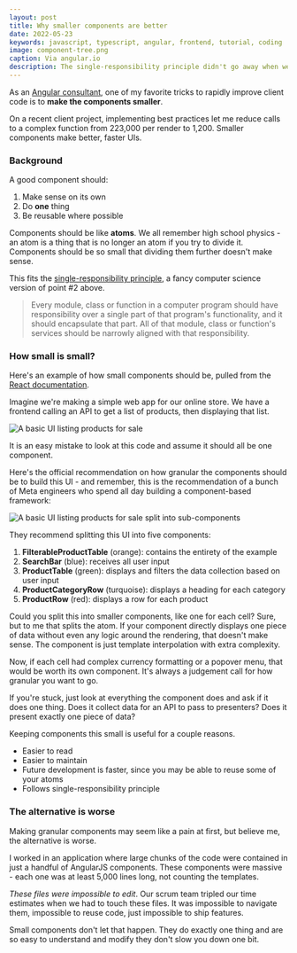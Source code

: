 ```yaml
---
layout: post
title: Why smaller components are better
date: 2022-05-23
keywords: javascript, typescript, angular, frontend, tutorial, coding
image: component-tree.png
caption: Via angular.io
description: The single-responsibility principle didn't go away when we went to components.
---
```


As an [Angular consultant](https://www.bitovi.com/frontend-javascript-consulting/angular-consulting), one of my favorite tricks to rapidly improve client code is to **make the components smaller**.

On a recent client project, implementing best practices let me reduce calls to a complex function from 223,000 per render to 1,200. Smaller components make better, faster UIs.

### Background

A good component should:

1. Make sense on its own
2. Do **one** thing
3. Be reusable where possible

Components should be like **atoms**. We all remember high school physics - an atom is a thing that is no longer an atom if you try to divide it. Components should be so small that dividing them further doesn't make sense.

This fits the [single-responsibility principle](https://en.wikipedia.org/wiki/Single-responsibility_principle), a fancy computer science version of point #2 above.

> Every module, class or function in a computer program should have responsibility over a single part of that program's functionality, and it should encapsulate that part. All of that module, class or function's services should be narrowly aligned with that responsibility.

### How small is small?

Here's an example of how small components should be, pulled from the [React documentation](https://reactjs.org/docs/thinking-in-react.html).

Imagine we're making a simple web app for our online store. We have a frontend calling an API to get a list of products, then displaying that list.

![A basic UI listing products for sale](web-store-ui.png)

It is an easy mistake to look at this code and assume it should all be one component.

Here's the official recommendation on how granular the components should be to build this UI - and remember, this is the recommendation of a bunch of Meta engineers who spend all day building a component-based framework:

![A basic UI listing products for sale split into sub-components](web-store-ui.png)

They recommend splitting this UI into five components:

1. **FilterableProductTable** (orange): contains the entirety of the example
2. **SearchBar** (blue): receives all user input
3. **ProductTable** (green): displays and filters the data collection based on user input
4. **ProductCategoryRow** (turquoise): displays a heading for each category
5. **ProductRow** (red): displays a row for each product

Could you split this into smaller components, like one for each cell? Sure, but to me that splits the atom. If your component directly displays one piece of data without even any logic around the rendering, that doesn't make sense. The component is just template interpolation with extra complexity.

Now, if each cell had complex currency formatting or a popover menu, that would be worth its own component. It's always a judgement call for how granular you want to go.

If you're stuck, just look at everything the component does and ask if it does one thing. Does it collect data for an API to pass to presenters? Does it present exactly one piece of data?

Keeping components this small is useful for a couple reasons.

- Easier to read
- Easier to maintain
- Future development is faster, since you may be able to reuse some of your atoms
- Follows single-responsibility principle

### The alternative is worse

Making granular components may seem like a pain at first, but believe me, the alternative is worse.

I worked in an application where large chunks of the code were contained in just a handful of AngularJS components. These components were massive - each one was at least 5,000 lines long, not counting the templates.

_These files were impossible to edit_. Our scrum team tripled our time estimates when we had to touch these files. It was impossible to navigate them, impossible to reuse code, just impossible to ship features.

Small components don't let that happen. They do exactly one thing and are so easy to understand and modify they don't slow you down one bit.
